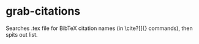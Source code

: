 # grab-citations

Searches .tex file for BibTeX citation names (in \cite?[]{} commands), then spits out list.
